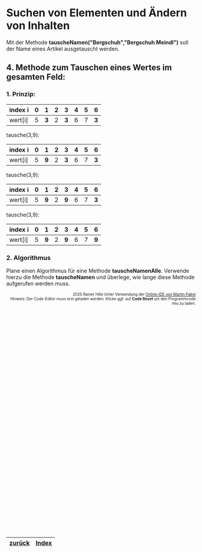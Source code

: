 <meta charset="utf-8" />
 <title>Informatik</title>
 <link rel="stylesheet" href="https://Hi2272.github.io/StyleMD.css">
 
 # Suchen von Elementen und Ändern von Inhalten
 Mit der Methode **tauscheNamen("Bergschuh","Bergschuh Meindl")** soll der Name eines Artikel ausgetauscht werden.


## 4. Methode zum Tauschen eines Wertes im gesamten Feld:
### 1. Prinzip:
|index i|0|1|2|3|4|5|6|
|--|--|--|--|--|--|--|--|
wert[i]|5|**3**|2|**3**|6|7|**3**|

tausche(3,9):

|index i|0|1|2|3|4|5|6|
|--|--|--|--|--|--|--|--|
wert[i]|5|**9**|2|**3**|6|7|**3**|

tausche(3,9):

|index i|0|1|2|3|4|5|6|
|--|--|--|--|--|--|--|--|
wert[i]|5|**9**|2|**9**|6|7|**3**|

tausche(3,9):

|index i|0|1|2|3|4|5|6|
|--|--|--|--|--|--|--|--|
wert[i]|5|**9**|2|**9**|6|7|**9**|

### 2. Algorithmus
Plane einen Algorithmus für eine Methode **tauscheNamenAlle**. Verwende hierzu die Methode **tauscheNamen** und überlege, wie lange diese Methode aufgerufen werden muss.

<div id="quelle" style="font-size: x-small; text-align: right;">
    2025 Rainer Hille  Unter Verwendung der  <a href='https://www.online-ide.de/'>Online-IDE von Martin Pabst</a><br>Hinweis: Der Code-Editor muss erst geladen werden. Klicke ggf. auf <b>Code Reset</b> um den Programmcode neu zu laden.

  </div>
  
  <section>
    <iframe
    srcdoc="<script>window.jo_doc = window.frameElement.textContent;</script><script src='https://Hi2272.github.io/include/js/includeide/includeIDE.js'></script>"
    width="100%" height="600" frameborder="0">
    {'id': 'Java', 'speed': 2000, 
    'withBottomPanel': true ,'withPCode': false ,'withConsole': true ,
    'withFileList': true ,'withErrorList': true}
    <script id="javaCode" type="plain/text" title="Webshop.java" src="Webshop.java"></script>
    <script id="javaCode" type="plain/text" title="Artikel.java" src="Artikel.java"></script>
  </script>
   </iframe>
</section>

|[zurück](Loesung2.html)|[Index](../index.html)|
|---|---|


